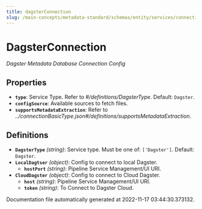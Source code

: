 ```yaml
---
title: dagsterConnection
slug: /main-concepts/metadata-standard/schemas/entity/services/connections/pipeline/dagsterconnection
---
```


# DagsterConnection

*Dagster Metadata Database Connection Config*

## Properties

- **`type`**: Service Type. Refer to *#/definitions/DagsterType*. Default: `Dagster`.
- **`configSource`**: Available sources to fetch files.
- **`supportsMetadataExtraction`**: Refer to *../connectionBasicType.json#/definitions/supportsMetadataExtraction*.
## Definitions

- **`DagsterType`** *(string)*: Service type. Must be one of: `['Dagster']`. Default: `Dagster`.
- **`LocalDagtser`** *(object)*: Config to connect to local Dagster.
  - **`hostPort`** *(string)*: Pipeline Service Management/UI URI.
- **`CloudDagster`** *(object)*: Config to connect to Cloud Dagster.
  - **`host`** *(string)*: Pipeline Service Management/UI URI.
  - **`token`** *(string)*: To Connect to Dagster Cloud.


Documentation file automatically generated at 2022-11-17 03:44:30.373132.

